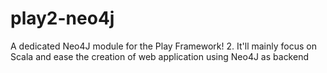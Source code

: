 play2-neo4j
===========

A dedicated Neo4J module for the Play Framework! 2. It'll mainly focus on Scala and ease the creation of web application using Neo4J as backend
